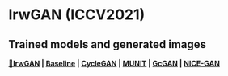# IrwGAN (ICCV2021)

## Trained models and generated images
**[&#x1F34F;IrwGAN](https://junyanz.github.io/CycleGAN/) |  [Baseline](https://arxiv.org/pdf/1703.10593.pdf) |  [CycleGAN](https://github.com/junyanz/CycleGAN) |
[MUNIT](https://www.tensorflow.org/tutorials/generative/cyclegan) | [GcGAN](https://colab.research.google.com/github/junyanz/pytorch-CycleGAN-and-pix2pix/blob/master/CycleGAN.ipynb) | [NICE-GAN](https://colab.research.google.com/github/junyanz/pytorch-CycleGAN-and-pix2pix/blob/master/CycleGAN.ipynb)**
